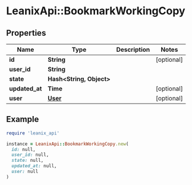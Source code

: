 # LeanixApi::BookmarkWorkingCopy

## Properties

| Name | Type | Description | Notes |
| ---- | ---- | ----------- | ----- |
| **id** | **String** |  | [optional] |
| **user_id** | **String** |  |  |
| **state** | **Hash&lt;String, Object&gt;** |  |  |
| **updated_at** | **Time** |  | [optional] |
| **user** | [**User**](User.md) |  | [optional] |

## Example

```ruby
require 'leanix_api'

instance = LeanixApi::BookmarkWorkingCopy.new(
  id: null,
  user_id: null,
  state: null,
  updated_at: null,
  user: null
)
```

